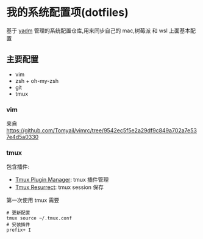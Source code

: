 # 我的系统配置项(dotfiles)

基于 [yadm](https://yadm.io/) 管理的系统配置仓库,用来同步自己的 mac,树莓派 和 wsl 上面基本配置

## 主要配置

* vim
* zsh + oh-my-zsh
* git 
* tmux


### vim

来自 https://github.com/Tomyail/vimrc/tree/9542ec5f5e2a29df9c849a702a7e537e4d5a0330

### tmux

包含插件:

* [Tmux Plugin Manager](https://github.com/tmux-plugins/tpm): tmux 插件管理
* [Tmux Resurrect](https://github.com/tmux-plugins/tmux-resurrect#key-bindings): tmux session 保存

第一次使用 tmux 需要 
```
# 更新配置
tmux source ~/.tmux.conf
# 安装插件
prefix+ I
```
